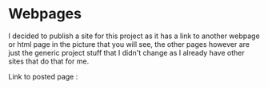 # Webpages
I decided to publish a site for this project as it has a link to another webpage or html page in the picture that you will see, the other pages however are just the generic project stuff that I didn't change as I already have other sites that do that for me.

Link to posted page : 
